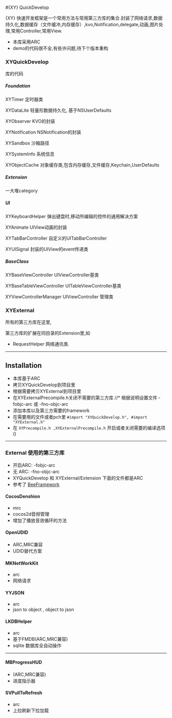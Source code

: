 #{XY} QuickDevelop

{XY} 快速开发框架是一个常用方法与常用第三方库的集合.封装了网络请求,数据持久化,数据缓存（文件缓冲,内存缓存）,kvo,Notification,delegate,动画,图片处理,常用Controller,常用View.

* 本库采用ARC
* demo的代码很不全,有些许问题,待下个版本重构

### XYQuickDevelop
库的代码

##### Foundation
XYTimer 定时器类

XYDataLite 轻量形数据持久化, 基于NSUserDefaults

XYObserver KVO的封装

XYNotification NSNotification的封装

XYSandbox 沙箱路径

XYSystemInfo 系统信息

XYObjectCache 对象缓存类,包含内存缓存,文件缓存,Keychain,UserDefaults

##### Extension
一大堆category

##### UI

XYKeyboardHelper 弹出键盘时,移动所编辑的控件的通用解决方案


XYAnimate UIView动画的封装

XYTabBarController 自定义的UITabBarController

XYUISignal 封装的UIView的event传递类

##### BaseClass
XYBaseViewController UIViewController基类

XYBaseTableViewController UITableViewController基类

XYViewControllerManager UIViewController 管理类


### XYExternal
所有的第三方库在这里,

第三方库的扩展在同目录的Extension里,如

* RequestHelper 网络通讯类.

---

## Installation
* 本库基于ARC
* 拷贝XYQuickDevelop到项目里
* 根据需要拷贝XYExternal到项目里
* 在XYExternalPrecompile.h关闭不需要的第三方库
//* 根据说明设置文件 -fobjc-arc 或 -fno-objc-arc
* 添加本库以及第三方需要的framework
* 在需要用的文件或者pch里 `#import "XYQuickDevelop.h", #import "XYExternal.h"`
* 在 `XYPrecompile.h ,XYExternalPrecompile.h` 开启或者关闭需要的编译选项()



---
### External 使用的第三方库
* 开启ARC: -fobjc-arc
* 无 ARC: -fno-objc-arc
* XYQuickDevelop 和 XYExternal/Extension 下面的文件都是ARC
* 参考了 [BeeFramework](https://github.com/gavinkwoe/BeeFramework/blob/master/document)

#### CocosDenshion 
* mrc
* cocos2d音频管理
* 增加了播放音效循环的方法

#### OpenUDID
* ARC,MRC兼容
* UDID替代方案

#### MKNetWorkKit
* arc
* 网络请求

#### YYJSON
* arc
* json to object , object to json

#### LKDBHelper
* arc
* 基于FMDB(ARC,MRC兼容)
* sqlite 数据库全自动操作

---
#### MBProgressHUD
* (ARC,MRC兼容)
* 进度指示器

#### SVPullToRefresh
* arc
* 上拉刷新下拉加载
